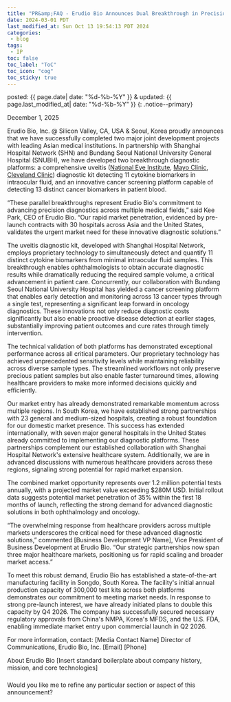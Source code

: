 ```yaml
---
title: "PR&amp;FAQ - Erudio Bio Announces Dual Breakthrough in Precision Diagnostics: Revolutionary Platforms for Uveitis and Cancer Detection Set for Global Launch"
date: 2024-03-01 PDT
last_modified_at: Sun Oct 13 19:54:13 PDT 2024
categories:
 - blog
tags:
 - IP
toc: false
toc_label: "ToC"
toc_icon: "cog"
toc_sticky: true
---
```


posted: {{ page.date| date: "%d-%b-%Y" }}
&amp;
updated: {{ page.last_modified_at| date: "%d-%b-%Y" }}
{: .notice--primary}


December 1, 2025

Erudio Bio, Inc. @ Silicon Valley, CA, USA & Seoul, Korea proudly announces that we have successfully completed two major joint development projects with leading Asian medical institutions.
In partnership with Shanghai Hospital Network (SHN) and Bundang Seoul National University General Hospital (SNUBH),
we have developed two breakthrough diagnostic platforms:
a comprehensive uveitis
(<a href="https://www.nei.nih.gov/learn-about-eye-health/eye-conditions-and-diseases/uveitis">National Eye Institute</a>,
<a href="https://www.mayoclinic.org/diseases-conditions/uveitis/symptoms-causes/syc-20378734">Mayo Clinic</a>,
<a href="https://my.clevelandclinic.org/health/diseases/14414-uveitis">Cleveland Clinic</a>)
diagnostic kit detecting 11 cytokine biomarkers in intraocular fluid,
and an innovative cancer screening platform capable of detecting 13 distinct cancer biomarkers
in patient blood.

&ldquo;These parallel breakthroughs represent Erudio Bio's commitment to advancing precision diagnostics across multiple medical fields,&rdquo;
said Kee Park, CEO of Erudio Bio.
&ldquo;Our rapid market penetration, evidenced by pre-launch contracts with 30 hospitals across Asia and the United States, validates the urgent market need for these innovative diagnostic solutions.&rdquo;

The uveitis diagnostic kit, developed with Shanghai Hospital Network, employs proprietary technology to simultaneously detect and quantify 11 distinct cytokine biomarkers from minimal intraocular fluid samples.
This breakthrough enables ophthalmologists to obtain accurate diagnostic results while dramatically reducing the required sample volume, a critical advancement in patient care.
Concurrently, our collaboration with Bundang Seoul National University Hospital has yielded a cancer screening platform that enables early detection and monitoring across 13 cancer types through a single test, representing a significant leap forward in oncology diagnostics.
These innovations not only reduce diagnostic costs significantly but also enable proactive disease detection at earlier stages,
substantially improving patient outcomes and cure rates through timely intervention.

The technical validation of both platforms has demonstrated exceptional performance across all critical parameters.
Our proprietary technology has achieved unprecedented sensitivity levels while maintaining reliability across diverse sample types.
The streamlined workflows not only preserve precious patient samples but also enable faster turnaround times, allowing healthcare providers to make more informed decisions quickly and efficiently.

Our market entry has already demonstrated remarkable momentum across multiple regions.
In South Korea, we have established strong partnerships with 23 general and medium-sized hospitals, creating a robust foundation for our domestic market presence.
This success has extended internationally, with seven major general hospitals in the United States already committed to implementing our diagnostic platforms.
These partnerships complement our established collaboration with Shanghai Hospital Network's extensive healthcare system.
Additionally, we are in advanced discussions with numerous healthcare providers across these regions, signaling strong potential for rapid market expansion.

The combined market opportunity represents over 1.2 million potential tests annually, with a projected market value exceeding $280M USD.
Initial rollout data suggests potential market penetration of 35% within the first 18 months of launch, reflecting the strong demand for advanced diagnostic solutions in both ophthalmology and oncology.

&ldquo;The overwhelming response from healthcare providers across multiple markets underscores the critical need for these advanced diagnostic solutions,&rdquo;
commented [Business Development VP Name], Vice President of Business Development at Erudio Bio. &ldquo;Our strategic partnerships now span three major healthcare markets, positioning us for rapid scaling and broader market access.&rdquo;

To meet this robust demand, Erudio Bio has established a state-of-the-art manufacturing facility in Songdo, South Korea.
The facility's initial annual production capacity of 300,000 test kits across both platforms demonstrates our commitment to meeting market needs.
In response to strong pre-launch interest, we have already initiated plans to double this capacity by Q4 2026.
The company has successfully secured necessary regulatory approvals from China's NMPA, Korea's MFDS, and the U.S. FDA,
enabling immediate market entry upon commercial launch in Q2 2026.

For more information, contact:
[Media Contact Name]
Director of Communications, Erudio Bio, Inc.
[Email]
[Phone]

About Erudio Bio
[Insert standard boilerplate about company history, mission, and core technologies]

###

Would you like me to refine any particular section or aspect of this announcement?

